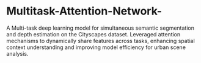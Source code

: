 # Multitask-Attention-Network-
A Multi-task deep learning model for simultaneous semantic segmentation and depth estimation on the Cityscapes dataset. Leveraged attention mechanisms to dynamically share features across tasks, enhancing spatial context understanding and improving model efficiency for urban scene analysis.
